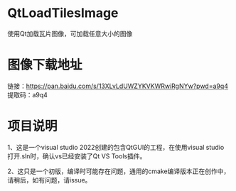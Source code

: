 # QtLoadTilesImage
使用Qt加载瓦片图像，可加载任意大小的图像

# 图像下载地址
链接：https://pan.baidu.com/s/13XLvLdUWZYKVKWRwiRgNYw?pwd=a9q4 提取码：a9q4 

# 项目说明
1、这是一个visual studio 2022创建的包含QtGUI的工程，在使用visual studio 打开.sln时，确认vs已经安装了Qt VS Tools插件。

2、这只是一个初版，编译时可能存在问题，通用的cmake编译版本正在创作中，请稍后，如有问题，请issue。

